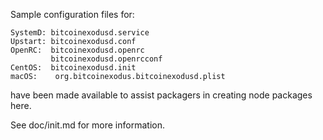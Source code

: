 Sample configuration files for:
```
SystemD: bitcoinexodusd.service
Upstart: bitcoinexodusd.conf
OpenRC:  bitcoinexodusd.openrc
         bitcoinexodusd.openrcconf
CentOS:  bitcoinexodusd.init
macOS:    org.bitcoinexodus.bitcoinexodusd.plist
```
have been made available to assist packagers in creating node packages here.

See doc/init.md for more information.
